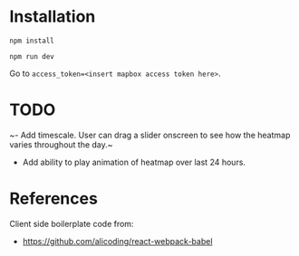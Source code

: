 # Installation

`npm install`

`npm run dev`

Go to `access_token=<insert mapbox access token here>`.

# TODO
~- Add timescale.  User can drag a slider onscreen to see how the heatmap varies throughout the day.~
- Add ability to play animation of heatmap over last 24 hours.


# References

 Client side boilerplate code from:
- https://github.com/alicoding/react-webpack-babel
